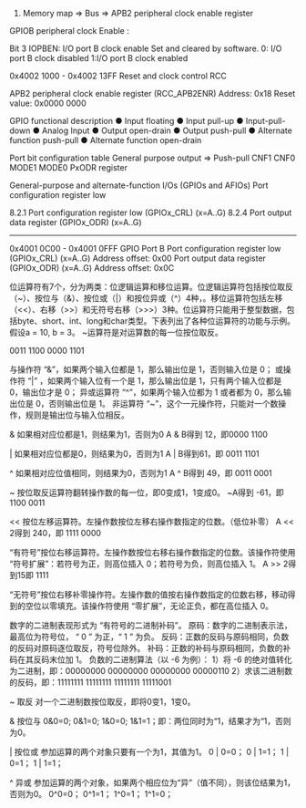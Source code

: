 1. Memory map =>  Bus => 
    APB2 peripheral clock enable register

 GPIOB peripheral clock  Enable :


Bit 3 IOPBEN: I/O port B clock enable
Set and cleared by software.
0: I/O port B clock disabled
1:I/O port B clock enabled

0x4002 1000 - 0x4002 13FF Reset and clock control RCC

APB2 peripheral clock enable register (RCC_APB2ENR)
Address: 0x18
Reset value: 0x0000 0000

GPIO functional description
● Input floating
● Input pull-up
● Input-pull-down
● Analog Input
● Output open-drain
● Output push-pull
● Alternate function push-pull
● Alternate function open-drain

Port bit configuration table
General purpose output => Push-pull
CNF1   CNF0   MODE1   MODE0   PxODR register

General-purpose and alternate-function I/Os (GPIOs and AFIOs)
Port configuration register low

8.2.1 Port configuration register low (GPIOx_CRL) (x=A..G)
8.2.4 Port output data register (GPIOx_ODR) (x=A..G)

--------------------------------------

0x4001 0C00 - 0x4001 0FFF GPIO Port B
Port configuration register low (GPIOx_CRL) (x=A..G)
Address offset: 0x00
Port output data register (GPIOx_ODR) (x=A..G)
Address offset: 0x0C

位运算符有7个，分为两类：位逻辑运算和移位运算。位逻辑运算符包括按位取反（~）、按位与（&）、按位或（|）和按位异或（^）4种，。移位运算符包括左移（<<）、右移（>>）和无符号右移（>>>）3种。位运算符只能用于整型数据，包括byte、short、int、long和char类型。下表列出了各种位运算符的功能与示例。假设a = 10, b = 3。
~运算符是对运算数的每一位按位取反。


0011 1100
0000 1101

与操作符 “&”，如果两个输入位都是 1，那么输出位是 1，否则输入位是 0；
或操作符 “|” ，如果两个输入位有一个是 1，那么输出位是 1，只有两个输入位都是 0，输出位才是 0；
异或运算符 “^”，如果两个输入位都为 1 或者都为 0，那么输出位是 0，否则输出位是 1。
非运算符 “~”，这个一元操作符，只能对一个数操作，规则是输出位与输入位相反。

&
如果相对应位都是1，则结果为1，否则为0
A & B得到 12，即0000 1100

|
如果相对应位都是0，则结果为0，否则为1
A | B得到61，即 0011 1101

^
如果相对应位值相同，则结果为0，否则为1
A ^ B得到 49，即 0011 0001

~
按位取反运算符翻转操作数的每一位，即0变成1，1变成0。
~A得到 -61，即1100 0011

<<
按位左移运算符。左操作数按位左移右操作数指定的位数。（低位补零）
A << 2得到 240，即 1111 0000

>>
“有符号”按位右移运算符。左操作数按位右移右操作数指定的位数。该操作符使用 “符号扩展”：若符号为正，则高位插入 0；若符号为负，则高位插入 1。
A >> 2得到15即 1111

>>>
“无符号”按位右移补零操作符。左操作数的值按右操作数指定的位数右移，移动得到的空位以零填充。该操作符使用 “零扩展”，无论正负，都在高位插入 0。


数字的二进制表现形式为 “有符号的二进制补码”。
原码：数字的二进制表示法，最高位为符号位， “ 0 ” 为正，“ 1 ” 为负。
反码：正数的反码与原码相同，负数的反码对原码逐位取反，符号位除外。
补码：正数的补码与原码相同，负数的补码在其反码末位加 1。
负数的二进制算法（以 -6 为例）：
1）将 -6 的绝对值转化为二进制，即：00000000 00000000 00000000 00000110
2）求该二进制数的反码，即：11111111 11111111 11111111 11111001


~ 取反 对一个二进制数按位取反，即将0变1，1变0。

& 按位与 0&0=0; 0&1=0; 1&0=0; 1&1=1；即：两位同时为“1，结果才为“1，否则为0。

| 按位或 参加运算的两个对象只要有一个为1，其值为1。
0 | 0=0； 0 | 1=1； 1 | 0=1； 1 | 1=1；

^ 异或 参加运算的两个对象，如果两个相应位为“异”（值不同），则该位结果为1，否则为0。
0^0=0； 0^1=1； 1^0=1； 1^1=0；



























